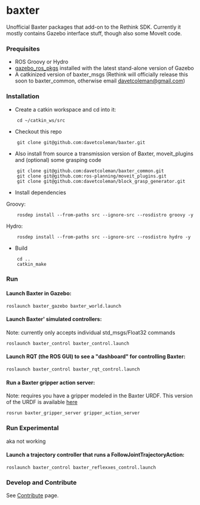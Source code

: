 baxter
======

Unofficial Baxter packages that add-on to the Rethink SDK. Currently it mostly contains Gazebo interface stuff, though also some MoveIt code.

### Prequisites

 * ROS Groovy or Hydro
 * [gazebo_ros_pkgs](gazebosim.org/wiki/Tutorials#ROS_Integration) installed with the latest stand-alone version of Gazebo
 * A catkinized version of baxter_msgs (Rethink will officially release this soon to baxter_common, otherwise email davetcoleman@gmail.com)

### Installation

* Create a catkin workspace and cd into it:

```
    cd ~/catkin_ws/src
```

* Checkout this repo

```
    git clone git@github.com:davetcoleman/baxter.git
```

* Also install from source a transmission version of Baxter, moveit_plugins and (optional) some grasping code

```
    git clone git@github.com:davetcoleman/baxter_common.git
    git clone git@github.com:ros-planning/moveit_plugins.git
    git clone git@github.com:davetcoleman/block_grasp_generator.git
```

* Install dependencies

Groovy:
```
    rosdep install --from-paths src --ignore-src --rosdistro groovy -y
```

Hydro:
```
    rosdep install --from-paths src --ignore-src --rosdistro hydro -y
```

* Build

```
    cd ..
    catkin_make
```

### Run

#### Launch Baxter in Gazebo:

```
roslaunch baxter_gazebo baxter_world.launch
```

#### Launch Baxter' simulated controllers: 
Note: currently only accepts individual std_msgs/Float32 commands

```
roslaunch baxter_control baxter_control.launch 
```

#### Launch RQT (the ROS GUI) to see a "dashboard" for controlling Baxter:

```
roslaunch baxter_control baxter_rqt_control.launch 
```

#### Run a Baxter gripper action server:
Note: requires you have a gripper modeled in the Baxter URDF. This version of the URDF is available [here](https://github.com/davetcoleman/baxter_common/commits/baxter_with_gripper)

```
rosrun baxter_gripper_server gripper_action_server
```

### Run Experimental 
aka not working

#### Launch a trajectory controller that runs a FollowJointTrajectoryAction:

```
roslaunch baxter_control baxter_reflexxes_control.launch
```



### Develop and Contribute

See [Contribute](https://github.com/osrf/baxter/blob/master/CONTRIBUTING.md) page.
